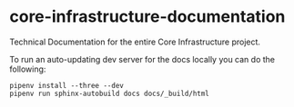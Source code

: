 # core-infrastructure-documentation

Technical Documentation for the entire Core Infrastructure project.

To run an auto-updating dev server for the docs locally you can do the following:
```
pipenv install --three --dev
pipenv run sphinx-autobuild docs docs/_build/html
```
